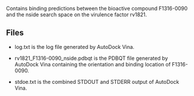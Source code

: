 Contains binding predictions between the bioactive compound F1316-0090 and the nside search space on the virulence factor rv1821.

## Files

- log.txt is the log file generated by AutoDock Vina.

- rv1821_F1316-0090_nside.pdbqt is the PDBQT file generated by AutoDock Vina containing the orientation and binding location of F1316-0090.

- stdoe.txt is the combined STDOUT and STDERR output of AutoDock Vina.

